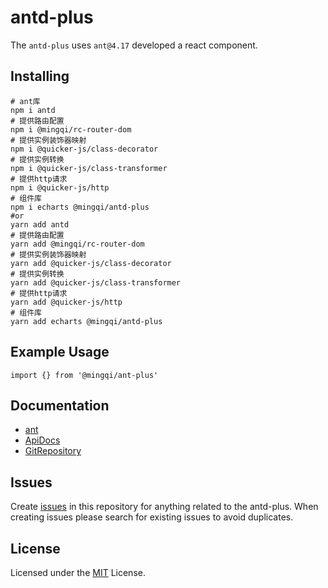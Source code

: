 # antd-plus
The `antd-plus` uses `ant@4.17` developed a react component.

## Installing

```shell
# ant库
npm i antd
# 提供路由配置
npm i @mingqi/rc-router-dom
# 提供实例装饰器映射
npm i @quicker-js/class-decorator
# 提供实例转换
npm i @quicker-js/class-transformer
# 提供http请求
npm i @quicker-js/http
# 组件库
npm i echarts @mingqi/antd-plus
#or
yarn add antd
# 提供路由配置
yarn add @mingqi/rc-router-dom
# 提供实例装饰器映射
yarn add @quicker-js/class-decorator
# 提供实例转换
yarn add @quicker-js/class-transformer
# 提供http请求
yarn add @quicker-js/http
# 组件库
yarn add echarts @mingqi/antd-plus
```

## Example Usage

```tsx
import {} from '@mingqi/ant-plus'

 ```

## Documentation
- [ant](https://ant.design/index-cn)
- [ApiDocs](https://mingqi-tech.github.io/antd-plus/)
- [GitRepository](https://github.com/mingqi-tech/antd-plus)


## Issues
Create [issues](https://github.com/mingqi-tech/antd-plus/issues) in this repository for anything related to the antd-plus. When creating issues please search for existing issues to avoid duplicates.


## License
Licensed under the [MIT](https://github.com/mingqi-tech/antd-plus/blob/master/LICENSE) License.
